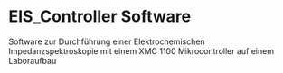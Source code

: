 # EIS_Controller Software
Software zur Durchführung einer Elektrochemischen Impedanzspektroskopie mit einem XMC 1100 Mikrocontroller auf einem Laboraufbau
